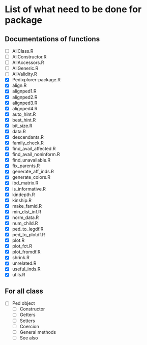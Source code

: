 # List of what need to be done for package

## Documentations of functions

- [ ] AllClass.R
- [ ] AllConstructor.R
- [ ] AllAccessors.R
- [ ] AllGeneric.R
- [ ] AllValidity.R
- [x] Pedixplorer-package.R
- [x] align.R
- [x] alignped1.R
- [x] alignped2.R
- [x] alignped3.R
- [x] alignped4.R
- [x] auto_hint.R
- [x] best_hint.R
- [x] bit_size.R
- [x] data.R
- [x] descendants.R
- [x] family_check.R
- [x] find_avail_affected.R
- [x] find_avail_noninform.R
- [x] find_unavailable.R
- [x] fix_parents.R
- [x] generate_aff_inds.R
- [x] generate_colors.R
- [x] ibd_matrix.R
- [x] is_informative.R
- [x] kindepth.R
- [x] kinship.R
- [x] make_famid.R
- [x] min_dist_inf.R
- [x] norm_data.R
- [x] num_child.R
- [x] ped_to_legdf.R
- [x] ped_to_plotdf.R
- [x] plot.R
- [x] plot_fct.R
- [x] plot_fromdf.R
- [x] shrink.R
- [x] unrelated.R
- [x] useful_inds.R
- [x] utils.R

## For all class

- [ ] Ped object
  - [ ] Constructor
  - [ ] Getters
  - [ ] Setters
  - [ ] Coercion
  - [ ] General methods
  - [ ] See also